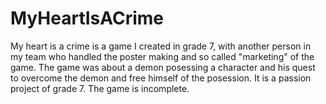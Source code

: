 # MyHeartIsACrime
My heart is a crime is a game I created in grade 7, with another person in my team who handled the poster making and so called "marketing" of the game. The game was about a demon posessing a character and his quest to overcome the demon and free himself of the posession. It is a passion project of grade 7. The game is incomplete.
